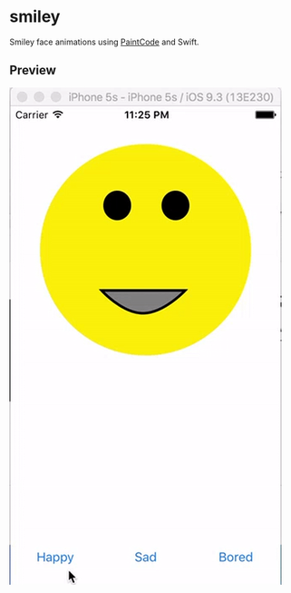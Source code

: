 # smiley
Smiley face animations using [PaintCode](http://www.paintcodeapp.com/)  and Swift.

## Preview
![Preivew](screenshot/preview.gif)
